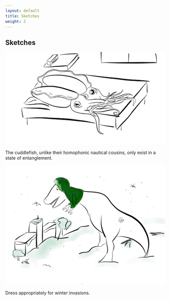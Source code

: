 ```yaml
---
layout: default
title: Sketches
weight: 2
---
```


Sketches
-------

![cuddlefish](assets/cuddlefish.png)

The cuddlefish, unlike their homophonic nautical cousins, only exist in a state of entanglement.

![dino](assets/dino.png)

Dress appropriately for winter invasions.